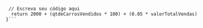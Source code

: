 ```function calculaSalario(qtdeCarrosVendidos, valorTotalVendas) {
 // Escreva seu código aqui
  return 2000 + (qtdeCarrosVendidos * 100) + (0.05 * valorTotalVendas)
}```